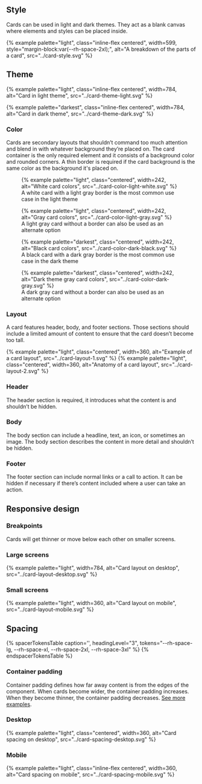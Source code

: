 
## Style
  Cards can be used in light and dark themes. They act as a blank canvas where
  elements and styles can be placed inside.

  {% example palette="light",
             class="inline-flex centered",
             width=599,
             style="margin-block:var(--rh-space-2xl);",
             alt="A breakdown of the parts of a card",
             src="../card-style.svg" %}


## Theme

  {% example palette="light",
             class="inline-flex centered",
             width=784,
             alt="Card in light theme",
             src="../card-theme-light.svg" %}

  {% example palette="darkest",
             class="inline-flex centered",
             width=784,
             alt="Card in dark theme",
             src="../card-theme-dark.svg" %}

### Color
  Cards are secondary layouts that shouldn’t command too much attention and
  blend in with whatever background they’re placed on. The card container is the
  only required element and it consists of a background color and rounded
  corners. A thin border is required if the card background is the same color as
  the background it's placed on.

  <div class="multi-column--min-400-wide margin-top--4">
    <figure>
      {% example palette="light",
                 class="centered",
                 width=242,
                 alt="White card colors",
                 src="../card-color-light-white.svg" %}
      <figcaption class="footnote">
        A white card with a light gray border is the most common use case in the
        light theme
      </figcaption>
    </figure>
    <figure>
      {% example palette="light",
                 class="centered",
                 width=242,
                 alt="Gray card colors",
                 src="../card-color-light-gray.svg" %}
      <figcaption class="footnote">
        A light gray card without a border can also be used as an alternate
        option
      </figcaption>
    </figure>
    <figure>
      {% example palette="darkest",
                 class="centered",
                 width=242,
                 alt="Black card colors",
                 src="../card-color-dark-black.svg" %}
      <figcaption class="footnote">
        A black card with a dark gray border is the most common use case in the
        dark theme
      </figcaption>
    </figure>
    <figure>
      {% example palette="darkest",
                 class="centered",
                 width=242,
                 alt="Dark theme gray card colors",
                 src="../card-color-dark-gray.svg" %}
     <figcaption class="footnote">
       A dark gray card without a border can also be used as an alternate option
     </figcaption>
    </figure>
  </div>

### Layout
  A card features header, body, and footer sections. Those sections should
  include a limited amount of content to ensure that the card doesn’t become too
  tall.

  <div class="multi-column--min-400-wide">
    {% example palette="light",
               class="centered",
               width=360,
               alt="Example of a card layout",
               src="../card-layout-1.svg" %}
    {% example palette="light",
               class="centered",
               width=360,
               alt="Anatomy of a card layout",
               src="../card-layout-2.svg" %}
  </div>

### Header
  The header section is required, it introduces what the content is and
  shouldn’t be hidden.

### Body
  The body section can include a headline, text, an icon, or sometimes an image.
  The body section describes the content in more detail and shouldn’t be hidden.

### Footer
  The footer section can include normal links or a call to action. It can be
  hidden if necessary if there’s content included where a user can take an
  action.


## Responsive design

### Breakpoints
  Cards will get thinner or move below each other on smaller screens.

### Large screens
  {% example
      palette="light",
      width=784,
      alt="Card layout on desktop",
      src="../card-layout-desktop.svg"
  %}

### Small screens
  {% example
      palette="light",
      width=360,
      alt="Card layout on mobile",
      src="../card-layout-mobile.svg"
  %}


## Spacing

{% spacerTokensTable
   caption='',
   headingLevel="3",
   tokens="--rh-space-lg, --rh-space-xl, --rh-space-2xl, --rh-space-3xl" %}
{% endspacerTokensTable %}

### Container padding
  Container padding defines how far away content is from the edges of the
  component. When cards become wider, the container padding increases. When they
  become thinner, the container padding decreases. <a
  href="https://xd.adobe.com/view/a337ad48-4c5a-4e75-aec1-cc0cfe52098d-f664/">See more examples</a>.

### Desktop
  {% example palette="light",
             class="centered",
             width=360,
             alt="Card spacing on desktop",
             src="../card-spacing-desktop.svg" %}

### Mobile
  {% example palette="light",
             class="inline-flex centered",
             width=360,
             alt="Card spacing on mobile",
             src="../card-spacing-mobile.svg" %}
